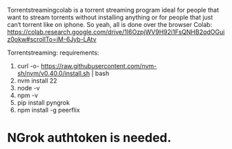 Torrentstreamingcolab is a torrent streaming program ideal for people that want to stream torrents without installing anything or for people
that just can‘t torrent like on iphone.
So yeah, all is done over the browser
Colab: https://colab.research.google.com/drive/1I6OzpjWV9H92i1FsQNHB2qdOGuiz0okw#scrollTo=iM-6Jyb-LAtv

Torrentstreaming:
requirements:
1. curl -o- https://raw.githubusercontent.com/nvm-sh/nvm/v0.40.0/install.sh | bash
2. nvm install 22
3. node -v
4. npm -v
5. pip install pyngrok
6. npm install -g peerflix
# NGrok authtoken is needed.
